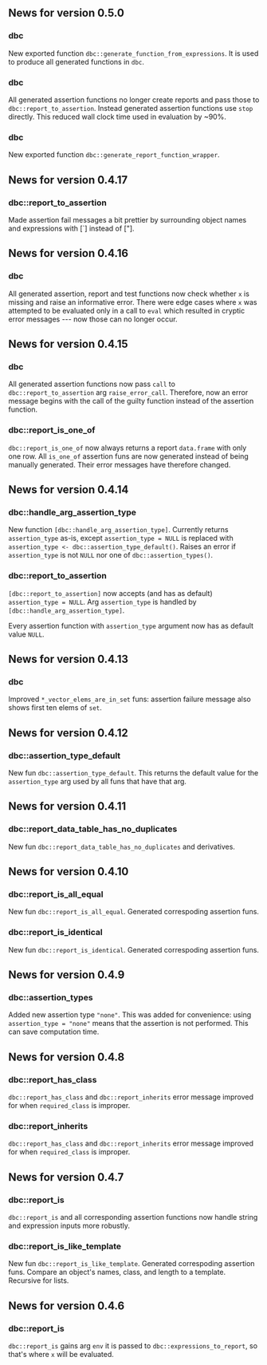 <!-- generated by R package codedoc; do not modify! -->

## News for version 0.5.0

### dbc

New exported function `dbc::generate_function_from_expressions`. It is
used to produce all generated functions in `dbc`.

### dbc

All generated assertion functions no longer create reports and pass those
to `dbc::report_to_assertion`. Instead generated assertion functions use
`stop` directly. This reduced wall clock time used in evaluation by ~90%.

### dbc

New exported function `dbc::generate_report_function_wrapper`.


## News for version 0.4.17

### dbc::report_to_assertion

Made assertion fail messages a bit prettier by surrounding object names
and expressions with [`] instead of ["].


## News for version 0.4.16

### dbc

All generated assertion, report and test functions now check whether
`x` is missing and raise an informative error. There were edge cases
where `x` was attempted to be evaluated only in a call to `eval` which
resulted in cryptic error messages --- now those can no longer occur.


## News for version 0.4.15

### dbc

All generated assertion functions now pass `call` to
`dbc::report_to_assertion` arg `raise_error_call`. Therefore, now an error
message begins with the call of the guilty function instead of the
assertion function.

### dbc::report_is_one_of

`dbc::report_is_one_of` now always returns a report `data.frame` with only
one row. All `is_one_of` assertion funs are now generated instead of being
manually generated. Their error messages have therefore changed.


## News for version 0.4.14

### dbc::handle_arg_assertion_type

New function `[dbc::handle_arg_assertion_type]`. Currently returns
`assertion_type` as-is, except `assertion_type = NULL`
is replaced with `assertion_type <- dbc::assertion_type_default()`.
Raises an error if `assertion_type` is not `NULL` nor one of
`dbc::assertion_types()`.

### dbc::report_to_assertion

`[dbc::report_to_assertion]` now accepts (and has as default)
`assertion_type = NULL`. Arg `assertion_type` is handled by
`[dbc::handle_arg_assertion_type]`.

Every assertion function with `assertion_type` argument now has as default
value `NULL`.


## News for version 0.4.13

### dbc

Improved `*_vector_elems_are_in_set` funs: assertion failure message
also shows first ten elems of `set`.


## News for version 0.4.12

### dbc::assertion_type_default

New fun `dbc::assertion_type_default`.
This returns the default value for the `assertion_type` arg used by all
funs that have that arg.


## News for version 0.4.11

### dbc::report_data_table_has_no_duplicates

New fun `dbc::report_data_table_has_no_duplicates` and derivatives.


## News for version 0.4.10

### dbc::report_is_all_equal

New fun `dbc::report_is_all_equal`. Generated correspoding assertion
funs.

### dbc::report_is_identical

New fun `dbc::report_is_identical`. Generated correspoding assertion
funs.


## News for version 0.4.9

### dbc::assertion_types

Added new assertion type `"none"`. This was added for convenience:
using `assertion_type = "none"` means that the assertion is not performed.
This can save computation time.


## News for version 0.4.8

### dbc::report_has_class


`dbc::report_has_class` and `dbc::report_inherits` error message improved for
when `required_class` is improper.


### dbc::report_inherits


`dbc::report_has_class` and `dbc::report_inherits` error message improved for
when `required_class` is improper.



## News for version 0.4.7

### dbc::report_is

`dbc::report_is` and all corresponding assertion functions now handle
string and expression inputs more robustly.

### dbc::report_is_like_template

New fun `dbc::report_is_like_template`. Generated correspoding assertion
funs. Compare an object's names, class, and length to a template. Recursive
for lists.


## News for version 0.4.6

### dbc::report_is

`dbc::report_is` gains arg `env` it is passed to
`dbc::expressions_to_report`, so that's where `x` will be evaluated.



